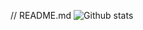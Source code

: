 // README.md
![Github stats](https://github-readme-stats.vercel.app/api?username=PseudoDistant&theme=highcontrast&show_icons=true&count_private=true)

